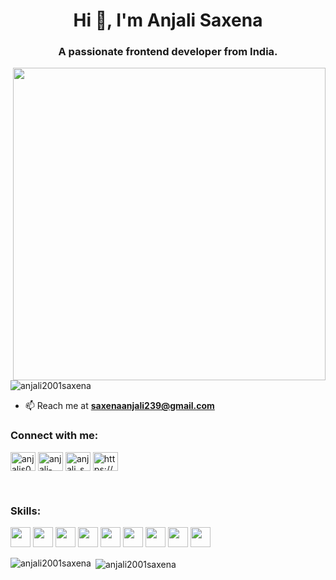 <h1 align="center">Hi 👋, I'm Anjali Saxena</h1>
<h3 align="center">A passionate frontend developer from India.</h3>
<img align="right" height="500" width="500" src="https://cdn.dribbble.com/users/1047273/screenshots/6515762/01-pinssm.gif">

<p align="left"> <img src="https://komarev.com/ghpvc/?username=anjali2001saxena&label=Profile%20views&color=0e75b6&style=flat" alt="anjali2001saxena" /> </p>

- 📫 Reach me at **saxenaanjali239@gmail.com**

<h3 align="left">Connect with me:</h3>
<p align="left">
<a href="https://twitter.com/anjalis00953696" target="blank"><img align="center" src="https://cdn.jsdelivr.net/npm/simple-icons@3.0.1/icons/twitter.svg" alt="anjalis00953696" height="30" width="40" /></a>
<a href="https://linkedin.com/in/anjali-saxena-1437ab1a4" target="blank"><img align="center" src="https://cdn.jsdelivr.net/npm/simple-icons@3.0.1/icons/linkedin.svg" alt="anjali-saxena-1437ab1a4" height="30" width="40" /></a>
<a href="https://instagram.com/anjali_saxena.as" target="blank"><img align="center" src="https://cdn.jsdelivr.net/npm/simple-icons@3.0.1/icons/instagram.svg" alt="anjali_saxena.as" height="30" width="40" /></a>
<a href="https://www.hackerrank.com/https://www.hackerrank.com/anjali_saxena" target="blank"><img align="center" src="https://cdn.jsdelivr.net/npm/simple-icons@3.0.1/icons/hackerrank.svg" alt="https://www.hackerrank.com/anjali_saxena" height="30" width="40" /></a>
</p>

<br>
<h3 align="left">Skills:</h3>
<p float="left">
<img width ='32px' src ='https://raw.githubusercontent.com/rahulbanerjee26/githubAboutMeGenerator/main/icons/cpp.svg'> 
<img width ='32px' src ='https://raw.githubusercontent.com/rahulbanerjee26/githubAboutMeGenerator/main/icons/java.svg'> 
<img width ='32px' src ='https://raw.githubusercontent.com/rahulbanerjee26/githubAboutMeGenerator/main/icons/python.svg'>
<img width ='32px' src ='https://raw.githubusercontent.com/rahulbanerjee26/githubAboutMeGenerator/main/icons/html.svg'>
<img width ='32px' src ='https://raw.githubusercontent.com/rahulbanerjee26/githubAboutMeGenerator/main/icons/css.svg'>
<img width ='32px' src ='https://raw.githubusercontent.com/rahulbanerjee26/githubAboutMeGenerator/main/icons/bootstrap.svg'>
<img width ='32px' src ='https://raw.githubusercontent.com/rahulbanerjee26/githubAboutMeGenerator/main/icons/javascript.svg'>
<img width ='32px' src ='https://raw.githubusercontent.com/rahulbanerjee26/githubAboutMeGenerator/main/icons/flask.svg'>
<img width ='32px' src ='https://raw.githubusercontent.com/rahulbanerjee26/githubAboutMeGenerator/main/icons/git.svg'>
</p>

<p><img align="left" src="https://github-readme-stats.vercel.app/api/top-langs?username=anjali2001saxena&show_icons=true&locale=en&layout=compact" alt="anjali2001saxena" /></p>

<p>&nbsp;<img align="center" src="https://github-readme-stats.vercel.app/api?username=anjali2001saxena&show_icons=true&locale=en" alt="anjali2001saxena" /></p>
